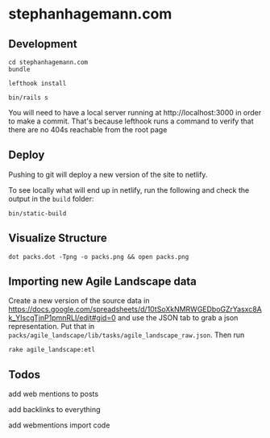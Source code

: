 # stephanhagemann.com

## Development

```
cd stephanhagemann.com
bundle

lefthook install

bin/rails s
```

You will need to have a local server running at http://localhost:3000 in order to make a commit. That's because lefthook runs a command to verify that there are no 404s reachable from the root page

## Deploy

Pushing to git will deploy a new version of the site to netlify.

To see locally what will end up in netlify, run the following and check the output in the `build` folder:

```
bin/static-build
```

## Visualize Structure

```
dot packs.dot -Tpng -o packs.png && open packs.png
```

## Importing new Agile Landscape data

Create a new version of the source data in <https://docs.google.com/spreadsheets/d/10tSoXkNMRWGEDboGZrYasxc8Ak_YIscgTjnP1pmnRLI/edit#gid=0> and use the JSON tab to grab a json representation. Put that in `packs/agile_landscape/lib/tasks/agile_landscape_raw.json`. Then run 

```
rake agile_landscape:etl
```

## Todos

add web mentions to posts

add backlinks to everything

add webmentions import code
